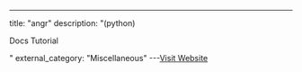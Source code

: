 ---
title: "angr"
description: "(python)

Docs
Tutorial

"
external_category: "Miscellaneous"
---[Visit Website](https://github.com/angr/angr)

